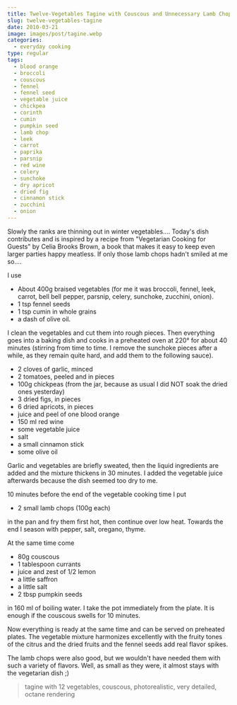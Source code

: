 ```yaml
---
title: Twelve-Vegetables Tagine with Couscous and Unnecessary Lamb Chop
slug: twelve-vegetables-tagine
date: 2010-03-21
image: images/post/tagine.webp
categories: 
  - everyday cooking
type: regular
tags: 
  - blood orange
  - broccoli
  - couscous
  - fennel
  - fennel seed
  - vegetable juice
  - chickpea
  - corinth
  - cumin
  - pumpkin seed
  - lamb chop
  - leek
  - carrot
  - paprika
  - parsnip
  - red wine
  - celery
  - sunchoke
  - dry apricot
  - dried fig
  - cinnamon stick
  - zucchini
  - onion
---
```


Slowly the ranks are thinning out in winter vegetables.... Today's dish contributes and is inspired by a recipe from "Vegetarian Cooking for Guests" by Celia Brooks Brown, a book that makes it easy to keep even larger parties happy meatless. If only those lamb chops hadn't smiled at me so....

I use

* About 400g braised vegetables (for me it was broccoli, fennel, leek, carrot, bell bell pepper, parsnip, celery, sunchoke, zucchini, onion). 
* 1 tsp fennel seeds 
* 1 tsp cumin in whole grains 
* a dash of olive oil.

I clean the vegetables and cut them into rough pieces. Then everything goes into a baking dish and cooks in a preheated oven at 220° for about 40 minutes (stirring from time to time. I remove the sunchoke pieces after a while, as they remain quite hard, and add them to the following sauce).

* 2 cloves of garlic, minced 
* 2 tomatoes, peeled and in pieces 
* 100g chickpeas (from the jar, because as usual I did NOT soak the dried ones yesterday) 
* 3 dried figs, in pieces 
* 6 dried apricots, in pieces 
* juice and peel of one blood orange 
* 150 ml red wine 
* some vegetable juice 
* salt 
* a small cinnamon stick 
* some olive oil

Garlic and vegetables are briefly sweated, then the liquid ingredients are added and the mixture thickens in 30 minutes. I added the vegetable juice afterwards because the dish seemed too dry to me.

10 minutes before the end of the vegetable cooking time I put

* 2 small lamb chops (100g each)

in the pan and fry them first hot, then continue over low heat. Towards the end I season with pepper, salt, oregano, thyme.

At the same time come

* 80g couscous 
* 1 tablespoon currants 
* juice and zest of 1/2 lemon 
* a little saffron 
* a little salt 
* 2 tbsp pumpkin seeds

in 160 ml of boiling water. I take the pot immediately from the plate. It is enough if the couscous swells for 10 minutes.

Now everything is ready at the same time and can be served on preheated plates. The vegetable mixture harmonizes excellently with the fruity tones of the citrus and the dried fruits and the fennel seeds add real flavor spikes.

The lamb chops were also good, but we wouldn't have needed them with such a variety of flavors. Well, as small as they were, it almost stays with the vegetarian dish ;)

> tagine with 12 vegetables, couscous, photorealistic, very detailed, octane rendering

